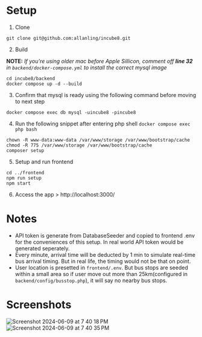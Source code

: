 # Setup
1. Clone
```
git clone git@github.com:allanling/incube8.git
```

2. Build

**NOTE:** *If you're using older mac before Apple Sillicon, comment off **line 32** in `backend/docker-compose.yml` to install the correct mysql image*

```
cd incube8/backend
docker compose up -d --build
```

3. Confirm that mysql is ready using the following command before moving to next step
```
docker compose exec db mysql -uincube8 -pincube8
```

4. Run the following snippet after entering php shell `docker compose exec php bash`
```
chown -R www-data:www-data /var/www/storage /var/www/bootstrap/cache
chmod -R 775 /var/www/storage /var/www/bootstrap/cache
composer setup
```

5. Setup and run frontend
```
cd ../frontend
npm run setup
npm start
```

6. Access the app > http://localhost:3000/

# Notes
- API token is generate from DatabaseSeeder and copied to frontend .env for the conveniences of this setup. In real world API token would be generated seperately.
- Every minute, arrival time will be deducted by 1 min to simulate real-time bus arrival timing. But in real life, the timing would not be that on point.
- User location is presetted in `frontend/.env`. But bus stops are seeded within a small area so if user move out more than 25km(configured in `backend/config/busstop.php`), it will say no nearby bus stops.

# Screenshots
![Screenshot 2024-06-09 at 7 40 18 PM](https://github.com/allanling/incube8/assets/3927977/43474be7-be36-4c39-ae4d-7101a8803c24)
![Screenshot 2024-06-09 at 7 40 35 PM](https://github.com/allanling/incube8/assets/3927977/6decf200-011e-4d40-a1cf-34e5199ca408)
